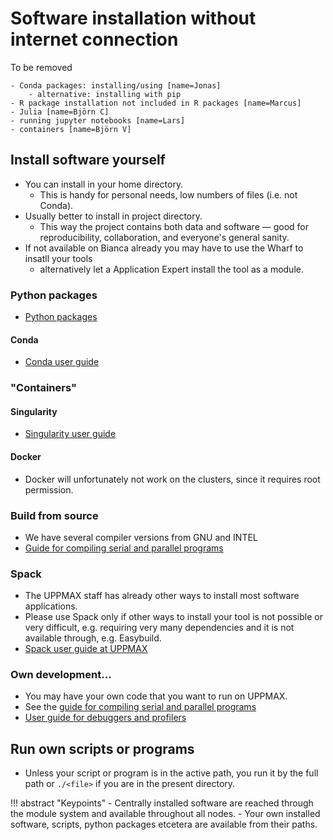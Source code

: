 # Software installation without internet connection

To be removed

    - Conda packages: installing/using [name=Jonas]
        - alternative: installing with pip
    - R package installation not included in R packages [name=Marcus]
    - Julia [name=Björn C]
    - running jupyter notebooks [name=Lars]
    - containers [name=Björn V]
    
    
## Install software yourself
- You can install in your home directory.
    - This is handy for personal needs, low numbers of files (i.e. not Conda).
- Usually better to install in project directory.
    - This way the project contains both data and software — good for reproducibility, collaboration, and everyone's general sanity.
- If not available on Bianca already you may have to use the Wharf to insatll your tools
    - alternatively let a Application Expert install the tool as a module.

### Python packages
- [Python packages](https://uppmax.uu.se/support/user-guides/python-user-guide/)

#### Conda
- [Conda user guide](https://www.uppmax.uu.se/support/user-guides/conda-user-guide/)

### "Containers"
#### Singularity
- [Singularity user guide](https://www.uppmax.uu.se/support/user-guides/singularity-user-guide/)

#### Docker
- Docker will unfortunately not work on the clusters, since it requires root permission.

### Build from source
- We have several compiler versions from GNU and INTEL
- [Guide for compiling serial and parallel programs](https://www.uppmax.uu.se/support/user-guides/mpi-and-openmp-user-guide/)
    
### Spack
- The UPPMAX staff has already other ways to install most software applications. 
- Please use Spack only if other ways to install your tool is not possible or very difficult, e.g. requiring very many dependencies and it is not available through, e.g. Easybuild.
- [Spack user guide at UPPMAX](https://www.uppmax.uu.se/support/user-guides/spack-on-uppmax/)

### Own development...
- You may have your own code that you want to run on UPPMAX.
- See the [guide for compiling serial and parallel programs](https://www.uppmax.uu.se/support/user-guides/mpi-and-openmp-user-guide/)
- [User guide for debuggers and profilers](https://www.uppmax.uu.se/support/user-guides/debuggers-and-profiling-tools/)

## Run own scripts or programs
- Unless your script or program is in the active path, you run it by the full path or `./<file>` if you are in the present directory.



!!! abstract "Keypoints"
    - Centrally installed software are reached through the module system and available throughout all nodes.
    - Your own installed software, scripts, python packages etcetera are available from their paths.
